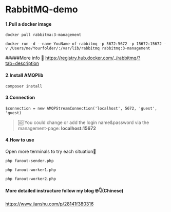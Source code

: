 # RabbitMQ-demo

#### 1.Pull a docker image

`docker pull rabbitma:3-management`

`docker run -d --name YouName-of-rabbitmq -p 5672:5672 -p 15672:15672 -v /Users/me/Yourfolder/:/var/lib/rabbitmq rabbitmq:3-management
`

#####More info 🐳
https://registry.hub.docker.com/_/rabbitmq/?tab=description


#### 2.Install AMQPlib

`composer install`

#### 3.Connection

```$connection = new AMQPStreamConnection('localhost', 5672, 'guest', 'guest)```

>🆔 You could change or add the login name&password via the management-page:  **localhost:15672**

#### 4.How to use

Open more terminals to try each situation🎰
```
php fanout-sender.php
```
```
php fanout-worker1.php
```
```
php fanout-worker2.php
```


#### More detailed instructure follow my blog 🤓👇(Chinese)
https://www.jianshu.com/p/28141f380316
